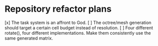 # Repository refactor plans

[x] The task system is an affront to God.
[ ] The octree/mesh generation should target a certain cell budget instead of resolution.
[ ] Four different rotate(), four different implementations. Make them consistently use the same generated matrix.
